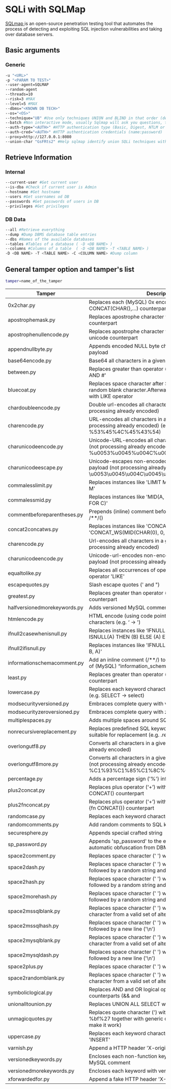 # SQLi with SQLMap

[SQLmap ](https://github.com/sqlmapproject/sqlmap)is an open-source penetration testing tool that automates the process of detecting and exploiting SQL injection vulnerabilities and taking over database servers.

## Basic arguments <a href="#basic-arguments-for-sqlmap" id="basic-arguments-for-sqlmap"></a>

### Generic <a href="#generic" id="generic"></a>

```bash
-u "<URL>" 
-p "<PARAM TO TEST>" 
--user-agent=SQLMAP 
--random-agent 
--threads=10 
--risk=3 #MAX
--level=5 #MAX
--dbms="<KNOWN DB TECH>" 
--os="<OS>"
--technique="UB" #Use only techniques UNION and BLIND in that order (default "BEUSTQ")
--batch #Non interactive mode, usually Sqlmap will ask you questions, this accepts the default answers
--auth-type="<AUTH>" #HTTP authentication type (Basic, Digest, NTLM or PKI)
--auth-cred="<AUTH>" #HTTP authentication credentials (name:password)
--proxy=http://127.0.0.1:8080
--union-char "GsFRts2" #Help sqlmap identify union SQLi techniques with a weird union char
```

## Retrieve Information <a href="#retrieve-information" id="retrieve-information"></a>

### Internal

```bash
--current-user #Get current user
--is-dba #Check if current user is Admin
--hostname #Get hostname
--users #Get usernames od DB
--passwords #Get passwords of users in DB
--privileges #Get privileges
```

### DB Data

```bash
--all #Retrieve everything
--dump #Dump DBMS database table entries
--dbs #Names of the available databases
--tables #Tables of a database ( -D <DB NAME> )
--columns #Columns of a table  ( -D <DB NAME> -T <TABLE NAME> )
-D <DB NAME> -T <TABLE NAME> -C <COLUMN NAME> #Dump column
```

## General tamper option and tamper's list

```bash
tamper=name_of_the_tamper
```

| Tamper                       | Description                                                                                                                                        |
| ---------------------------- | -------------------------------------------------------------------------------------------------------------------------------------------------- |
| 0x2char.py                   | Replaces each (MySQL) 0x encoded string with equivalent CONCAT(CHAR(),…) counterpart                                                               |
| apostrophemask.py            | Replaces apostrophe character with its UTF-8 full width counterpart                                                                                |
| apostrophenullencode.py      | Replaces apostrophe character with its illegal double unicode counterpart                                                                          |
| appendnullbyte.py            | Appends encoded NULL byte character at the end of payload                                                                                          |
| base64encode.py              | Base64 all characters in a given payload                                                                                                           |
| between.py                   | Replaces greater than operator ('>') with 'NOT BETWEEN 0 AND #'                                                                                    |
| bluecoat.py                  | Replaces space character after SQL statement with a valid random blank character.Afterwards replace character = with LIKE operator                 |
| chardoubleencode.py          | Double url-encodes all characters in a given payload (not processing already encoded)                                                              |
| charencode.py                | URL-encodes all characters in a given payload (not processing already encoded) (e.g. SELECT -> %53%45%4C%45%43%54)                                 |
| charunicodeencode.py         | Unicode-URL-encodes all characters in a given payload (not processing already encoded) (e.g. SELECT -> %u0053%u0045%u004C%u0045%u0043%u0054)       |
| charunicodeescape.py         | Unicode-escapes non-encoded characters in a given payload (not processing already encoded) (e.g. SELECT -> \u0053\u0045\u004C\u0045\u0043\u0054)   |
| commalesslimit.py            | Replaces instances like 'LIMIT M, N' with 'LIMIT N OFFSET M'                                                                                       |
| commalessmid.py              | Replaces instances like 'MID(A, B, C)' with 'MID(A FROM B FOR C)'                                                                                  |
| commentbeforeparentheses.py  | Prepends (inline) comment before parentheses (e.g. ( -> /\*\*/()                                                                                   |
| concat2concatws.py           | Replaces instances like 'CONCAT(A, B)' with 'CONCAT\_WS(MID(CHAR(0), 0, 0), A, B)'                                                                 |
| charencode.py                | Url-encodes all characters in a given payload (not processing already encoded)                                                                     |
| charunicodeencode.py         | Unicode-url-encodes non-encoded characters in a given payload (not processing already encoded)                                                     |
| equaltolike.py               | Replaces all occurrences of operator equal ('=') with operator 'LIKE'                                                                              |
| escapequotes.py              | Slash escape quotes (' and ")                                                                                                                      |
| greatest.py                  | Replaces greater than operator ('>') with 'GREATEST' counterpart                                                                                   |
| halfversionedmorekeywords.py | Adds versioned MySQL comment before each keyword                                                                                                   |
| htmlencode.py                | HTML encode (using code points) all non-alphanumeric characters (e.g. ‘ -> ')                                                                      |
| ifnull2casewhenisnull.py     | Replaces instances like ‘IFNULL(A, B)’ with ‘CASE WHEN ISNULL(A) THEN (B) ELSE (A) END’ counterpart                                                |
| ifnull2ifisnull.py           | Replaces instances like 'IFNULL(A, B)' with 'IF(ISNULL(A), B, A)'                                                                                  |
| informationschemacomment.py  | Add an inline comment (/\*\*/) to the end of all occurrences of (MySQL) “information\_schema” identifier                                           |
| least.py                     | Replaces greater than operator (‘>’) with ‘LEAST’ counterpart                                                                                      |
| lowercase.py                 | Replaces each keyword character with lower case value (e.g. SELECT -> select)                                                                      |
| modsecurityversioned.py      | Embraces complete query with versioned comment                                                                                                     |
| modsecurityzeroversioned.py  | Embraces complete query with zero-versioned comment                                                                                                |
| multiplespaces.py            | Adds multiple spaces around SQL keywords                                                                                                           |
| nonrecursivereplacement.py   | Replaces predefined SQL keywords with representations suitable for replacement (e.g. .replace("SELECT", "")) filters                               |
| overlongutf8.py              | Converts all characters in a given payload (not processing already encoded)                                                                        |
| overlongutf8more.py          | Converts all characters in a given payload to overlong UTF8 (not processing already encoded) (e.g. SELECT -> %C1%93%C1%85%C1%8C%C1%85%C1%83%C1%94) |
| percentage.py                | Adds a percentage sign ('%') infront of each character                                                                                             |
| plus2concat.py               | Replaces plus operator (‘+’) with (MsSQL) function CONCAT() counterpart                                                                            |
| plus2fnconcat.py             | Replaces plus operator (‘+’) with (MsSQL) ODBC function {fn CONCAT()} counterpart                                                                  |
| randomcase.py                | Replaces each keyword character with random case value                                                                                             |
| randomcomments.py            | Add random comments to SQL keywords                                                                                                                |
| securesphere.py              | Appends special crafted string                                                                                                                     |
| sp\_password.py              | Appends 'sp\_password' to the end of the payload for automatic obfuscation from DBMS logs                                                          |
| space2comment.py             | Replaces space character (' ') with comments                                                                                                       |
| space2dash.py                | Replaces space character (' ') with a dash comment ('--') followed by a random string and a new line ('\n')                                        |
| space2hash.py                | Replaces space character (' ') with a pound character ('#') followed by a random string and a new line ('\n')                                      |
| space2morehash.py            | Replaces space character (' ') with a pound character ('#') followed by a random string and a new line ('\n')                                      |
| space2mssqlblank.py          | Replaces space character (' ') with a random blank character from a valid set of alternate characters                                              |
| space2mssqlhash.py           | Replaces space character (' ') with a pound character ('#') followed by a new line ('\n')                                                          |
| space2mysqlblank.py          | Replaces space character (' ') with a random blank character from a valid set of alternate characters                                              |
| space2mysqldash.py           | Replaces space character (' ') with a dash comment ('--') followed by a new line ('\n')                                                            |
| space2plus.py                | Replaces space character (' ') with plus ('+')                                                                                                     |
| space2randomblank.py         | Replaces space character (' ') with a random blank character from a valid set of alternate characters                                              |
| symboliclogical.py           | Replaces AND and OR logical operators with their symbolic counterparts (&& and                                                                     |
| unionalltounion.py           | Replaces UNION ALL SELECT with UNION SELECT                                                                                                        |
| unmagicquotes.py             | Replaces quote character (') with a multi-byte combo %bf%27 together with generic comment at the end (to make it work)                             |
| uppercase.py                 | Replaces each keyword character with upper case value 'INSERT'                                                                                     |
| varnish.py                   | Append a HTTP header 'X-originating-IP'                                                                                                            |
| versionedkeywords.py         | Encloses each non-function keyword with versioned MySQL comment                                                                                    |
| versionedmorekeywords.py     | Encloses each keyword with versioned MySQL comment                                                                                                 |
| xforwardedfor.py             | Append a fake HTTP header 'X-Forwarded-For'                                                                                                        |
